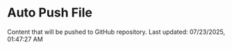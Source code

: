 # Auto Push File

Content that will be pushed to GitHub repository.
Last updated: 07/23/2025, 01:47:27 AM